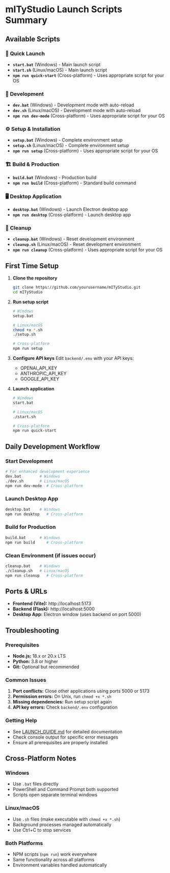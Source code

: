 # mITyStudio Launch Scripts Summary

## Available Scripts

### 🚀 **Quick Launch**
- **`start.bat`** (Windows) - Main launch script
- **`start.sh`** (Linux/macOS) - Main launch script  
- **`npm run quick-start`** (Cross-platform) - Uses appropriate script for your OS

### 🔧 **Development**
- **`dev.bat`** (Windows) - Development mode with auto-reload
- **`dev.sh`** (Linux/macOS) - Development mode with auto-reload
- **`npm run dev-mode`** (Cross-platform) - Uses appropriate script for your OS

### ⚙️ **Setup & Installation**
- **`setup.bat`** (Windows) - Complete environment setup
- **`setup.sh`** (Linux/macOS) - Complete environment setup
- **`npm run setup`** (Cross-platform) - Uses appropriate script for your OS

### 🏗️ **Build & Production**
- **`build.bat`** (Windows) - Production build
- **`npm run build`** (Cross-platform) - Standard build command

### 🖥️ **Desktop Application**
- **`desktop.bat`** (Windows) - Launch Electron desktop app
- **`npm run desktop`** (Cross-platform) - Launch desktop app

### 🧹 **Cleanup**
- **`cleanup.bat`** (Windows) - Reset development environment
- **`cleanup.sh`** (Linux/macOS) - Reset development environment
- **`npm run cleanup`** (Cross-platform) - Uses appropriate script for your OS

## First Time Setup

1. **Clone the repository**
   ```bash
   git clone https://github.com/yourusername/mITyStudio.git
   cd mITyStudio
   ```

2. **Run setup script**
   ```bash
   # Windows
   setup.bat
   
   # Linux/macOS
   chmod +x *.sh
   ./setup.sh
   
   # Cross-platform
   npm run setup
   ```

3. **Configure API keys**
   Edit `backend/.env` with your API keys:
   - OPENAI_API_KEY
   - ANTHROPIC_API_KEY
   - GOOGLE_API_KEY

4. **Launch application**
   ```bash
   # Windows
   start.bat
   
   # Linux/macOS  
   ./start.sh
   
   # Cross-platform
   npm run quick-start
   ```

## Daily Development Workflow

### Start Development
```bash
# For enhanced development experience
dev.bat        # Windows
./dev.sh       # Linux/macOS
npm run dev-mode  # Cross-platform
```

### Launch Desktop App
```bash
desktop.bat    # Windows
npm run desktop   # Cross-platform
```

### Build for Production
```bash
build.bat      # Windows
npm run build     # Cross-platform
```

### Clean Environment (if issues occur)
```bash
cleanup.bat    # Windows
./cleanup.sh   # Linux/macOS
npm run cleanup   # Cross-platform
```

## Ports & URLs

- **Frontend (Vite):** http://localhost:5173
- **Backend (Flask):** http://localhost:5000
- **Desktop App:** Electron window (uses backend on port 5000)

## Troubleshooting

### Prerequisites
- **Node.js:** 18.x or 20.x LTS
- **Python:** 3.8 or higher
- **Git:** Optional but recommended

### Common Issues
1. **Port conflicts:** Close other applications using ports 5000 or 5173
2. **Permission errors:** On Unix, run `chmod +x *.sh`
3. **Missing dependencies:** Run setup script again
4. **API key errors:** Check `backend/.env` configuration

### Getting Help
- See [LAUNCH_GUIDE.md](LAUNCH_GUIDE.md) for detailed documentation
- Check console output for specific error messages
- Ensure all prerequisites are properly installed

## Cross-Platform Notes

### Windows
- Use `.bat` files directly
- PowerShell and Command Prompt both supported
- Scripts open separate terminal windows

### Linux/macOS
- Use `.sh` files (make executable with `chmod +x *.sh`)
- Background processes managed automatically
- Use Ctrl+C to stop services

### Both Platforms
- NPM scripts (`npm run`) work everywhere
- Same functionality across all platforms
- Environment variables handled automatically
